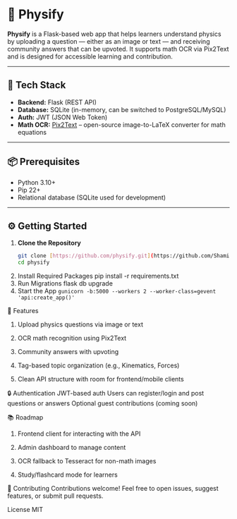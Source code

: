 # 📘 Physify

**Physify** is a Flask-based web app that helps learners understand physics by uploading a question — either as an image or text — and receiving community answers that can be upvoted. It supports math OCR via Pix2Text and is designed for accessible learning and contribution.

---

## 🚀 Tech Stack

- **Backend:** Flask (REST API)
- **Database:** SQLite (in-memory, can be switched to PostgreSQL/MySQL)
- **Auth:** JWT (JSON Web Token)
- **Math OCR:** [Pix2Text](https://github.com/Belval/pix2text) – open-source image-to-LaTeX converter for math equations

---

## 📦 Prerequisites

- Python 3.10+
- Pip 22+
- Relational database (SQLite used for development)

---

## ⚙️ Getting Started

1. **Clone the Repository**
   ```bash
   git clone [https://github.com/physify.git](https://github.com/Shamimgardobuya/Pyhysify_app.git)
   cd physify
2. Install Required Packages
     pip install -r requirements.txt
3. Run Migrations
     flask db upgrade
4. Start the App
     `gunicorn -b:5000 --workers 2 --worker-class=gevent 'api:create_app()'`

   
🧠 Features
   1. Upload physics questions via image or text
   
   2. OCR math recognition using Pix2Text
   
   3. Community answers with upvoting
   
   4. Tag-based topic organization (e.g., Kinematics, Forces)
   
   5. Clean API structure with room for frontend/mobile clients

🔒 Authentication
      JWT-based auth
         Users can register/login and post questions or answers
         Optional guest contributions (coming soon)

📚 Roadmap
 1. Frontend client for interacting with the API

 2. Admin dashboard to manage content

 3. OCR fallback to Tesseract for non-math images

 4. Study/flashcard mode for learners

🤝 Contributing
Contributions welcome! Feel free to open issues, suggest features, or submit pull requests.


License 
 MIT
